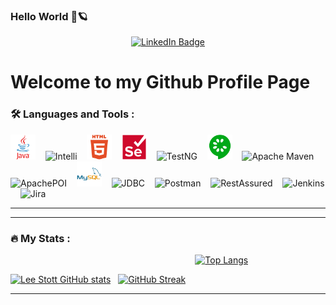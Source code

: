 ### Hello World 👋🪐
<div id="badges" align="center">
  <a href="https://www.linkedin.com/in/ozgurgogersin/">
    <img src="https://img.shields.io/badge/LinkedIn-blue?style=for-the-badge&logo=linkedin&logoColor=white" alt="LinkedIn Badge"/>
  </a>
</div>
<h1>
Welcome to my Github Profile Page
</h1>
</div>

### :hammer_and_wrench: Languages and Tools :
<div>
  
  <img src="https://github.com/devicons/devicon/blob/master/icons/java/java-original-wordmark.svg"  alt="Java" width="40" height="40"/>&nbsp;&nbsp;&nbsp;
  <img src="https://upload.wikimedia.org/wikipedia/commons/thumb/9/9c/IntelliJ_IDEA_Icon.svg/512px-IntelliJ_IDEA_Icon.svg.png"  alt="Intelli" width="40" height="40"/>&nbsp;&nbsp;&nbsp;
  <img src="https://github.com/devicons/devicon/blob/master/icons/html5/html5-plain-wordmark.svg"  alt="Html5" width="40" height="40"/>&nbsp;&nbsp;&nbsp;
  <img src="https://github.com/devicons/devicon/blob/master/icons/selenium/selenium-original.svg"  alt="Selenium" width="40" height="40"/>&nbsp;&nbsp;&nbsp;
  <img src="https://e7.pngegg.com/pngimages/640/776/png-clipart-testng-logo-software-testing-software-framework-computer-icons-automation-testing-angle-text.png" alt="TestNG" width="70" height="40"/>&nbsp;&nbsp;&nbsp;
  <img src="https://github.com/devicons/devicon/blob/master/icons/cucumber/cucumber-plain.svg"  alt="Cucumber" width="40" height="40"/>&nbsp;&nbsp;&nbsp;
  <img src="https://www.ambient-it.net/wp-content/uploads/2022/05/Logo-Apache-Maven.png" alt="Apache Maven" width="40" height="40"/>&nbsp;&nbsp;&nbsp;
  <img src="https://upload.wikimedia.org/wikipedia/commons/thumb/f/f2/Apache_POI_project_logo_%282018%29.svg/487px-Apache_POI_project_logo_%282018%29.svg.png" alt="ApachePOI" width="80" height="20"/>&nbsp;&nbsp;&nbsp;
  <img src="https://github.com/devicons/devicon/blob/master/icons/mysql/mysql-original-wordmark.svg" alt="mySQL" width="40" height="40"/>&nbsp;&nbsp;&nbsp;
  <img src="https://nehajain216.github.io/img/jdbc.png" alt="JDBC" width="40" height="40"/>&nbsp;&nbsp;&nbsp;
  <img src="https://www.svgrepo.com/show/354202/postman-icon.svg" alt="Postman" width="40" height="40"/>&nbsp;&nbsp;&nbsp;
  <img src="https://avatars.githubusercontent.com/u/19369327?s=200&v=4" alt="RestAssured" width="40" height="40"/>&nbsp;&nbsp;&nbsp;
  <img src="https://upload.wikimedia.org/wikipedia/commons/thumb/e/e9/Jenkins_logo.svg/226px-Jenkins_logo.svg.png?20120629215426" alt="Jenkins" width="40" height="40"/>&nbsp;&nbsp;&nbsp;
  <img src="https://cdn.worldvectorlogo.com/logos/jira-1.svg" alt="Jira" width="40" height="40"/>&nbsp;

</div>

---

---

### :fire: My Stats :
&nbsp;&nbsp;&nbsp;&nbsp;&nbsp;&nbsp;&nbsp;&nbsp;&nbsp;&nbsp;&nbsp;&nbsp;&nbsp;&nbsp;&nbsp;&nbsp;&nbsp;&nbsp;&nbsp;&nbsp;&nbsp;&nbsp;&nbsp;&nbsp;&nbsp;&nbsp;&nbsp;&nbsp;&nbsp;&nbsp;&nbsp;&nbsp;&nbsp;&nbsp;&nbsp;&nbsp;&nbsp;&nbsp;&nbsp;&nbsp;&nbsp;&nbsp;&nbsp;&nbsp;&nbsp;&nbsp;&nbsp;&nbsp;&nbsp;&nbsp;&nbsp;&nbsp;&nbsp;&nbsp;&nbsp;&nbsp;&nbsp;&nbsp;&nbsp;&nbsp;&nbsp;&nbsp;&nbsp;&nbsp;&nbsp;&nbsp;&nbsp;&nbsp;&nbsp;&nbsp;&nbsp;&nbsp;&nbsp;&nbsp;&nbsp;[![Top Langs](https://github-readme-stats.vercel.app/api/top-langs/?username=ozgurgogersin&theme=dark#gh-dark-mode-only)](https://github.com/anuraghazra/github-readme-stats)

[![Lee Stott GitHub stats](https://github-readme-stats.vercel.app/api?username=ozgurgogersin&show_icons=true&theme=dark#gh-dark-mode-only)](https://github.com/anuraghazra/github-readme-stats)&nbsp;&nbsp;&nbsp;[![GitHub Streak](http://github-readme-streak-stats.herokuapp.com?user=ozgurgogersin&theme=dark#gh-dark-mode-only)](https://git.io/streak-stats)



---
